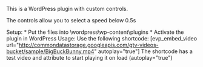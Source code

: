 This is a WordPress plugin with custom controls.

The controls allow you to select a speed below 0.5s

Setup:
	* Put the files into \wordpress\wp-content\plugins
	* Activate the plugin in WordPress
Usage:
	Use the following shortcode: [evp_embed_video url="http://commondatastorage.googleapis.com/gtv-videos-bucket/sample/BigBuckBunny.mp4" autoplay="true"]
	The shortcode has a test video and attribute to start playing it on load (autoplay="true")